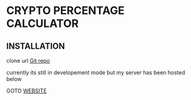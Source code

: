  # CRYPTO PERCENTAGE CALCULATOR


 ## INSTALLATION 

 clone url [Git repo](https:github.com/x3meuriel/crypto-currency-percentage-calc)

 currently its still in developement mode but my server has been hosted below

 GOTO [WEBSITE](https://pacific-basin-11511.herokuapp.com/)